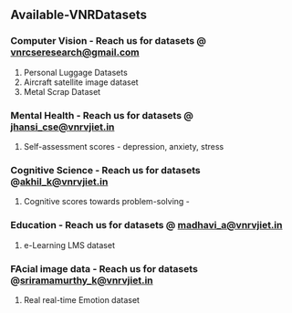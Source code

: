 ## Available-VNRDatasets
### Computer Vision - Reach us for datasets @ vnrcseresearch@gmail.com 
1. Personal Luggage Datasets
2. Aircraft satellite image dataset
3. Metal Scrap Dataset
### Mental Health - Reach us for datasets @ jhansi_cse@vnrvjiet.in
1. Self-assessment scores - depression, anxiety, stress
### Cognitive Science - Reach us for datasets @akhil_k@vnrvjiet.in  
1. Cognitive scores towards problem-solving - 
### Education - Reach us for datasets @ madhavi_a@vnrvjiet.in
1. e-Learning LMS dataset 
### FAcial image data - Reach us for datasets @sriramamurthy_k@vnrvjiet.in  
1. Real real-time Emotion dataset
